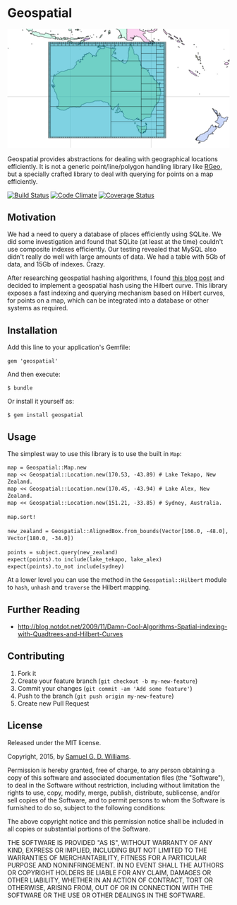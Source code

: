# Geospatial

![Australia Hilbert Curve](australia.png?raw=true "Australia Hilbert Curve Visualisation")

Geospatial provides abstractions for dealing with geographical locations efficiently. It is not a generic point/line/polygon handling library like [RGeo](https://github.com/rgeo/rgeo), but a specially crafted library to deal with querying for points on a map efficiently.

[![Build Status](https://secure.travis-ci.org/ioquatix/geospatial.svg)](http://travis-ci.org/ioquatix/geospatial)
[![Code Climate](https://codeclimate.com/github/ioquatix/geospatial.svg)](https://codeclimate.com/github/ioquatix/geospatial)
[![Coverage Status](https://coveralls.io/repos/ioquatix/geospatial/badge.svg)](https://coveralls.io/r/ioquatix/geospatial)

## Motivation

We had a need to query a database of places efficiently using SQLite. We did some investigation and found that SQLite (at least at the time) couldn't use composite indexes efficiently. Our testing revealed that MySQL also didn't really do well with large amounts of data. We had a table with 5Gb of data, and 15Gb of indexes. Crazy.

After researching geospatial hashing algorithms, I found [this blog post](http://blog.notdot.net/2009/11/Damn-Cool-Algorithms-Spatial-indexing-with-Quadtrees-and-Hilbert-Curves) and decided to implement a geospatial hash using the Hilbert curve. This library exposes a fast indexing and querying mechanism based on Hilbert curves, for points on a map, which can be integrated into a database or other systems as required.

## Installation

Add this line to your application's Gemfile:

	gem 'geospatial'

And then execute:

	$ bundle

Or install it yourself as:

	$ gem install geospatial

## Usage

The simplest way to use this library is to use the built in `Map`:

	map = Geospatial::Map.new
	map << Geospatial::Location.new(170.53, -43.89) # Lake Tekapo, New Zealand.
	map << Geospatial::Location.new(170.45, -43.94) # Lake Alex, New Zealand.
	map << Geospatial::Location.new(151.21, -33.85) # Sydney, Australia.

	map.sort!

	new_zealand = Geospatial::AlignedBox.from_bounds(Vector[166.0, -48.0], Vector[180.0, -34.0])

	points = subject.query(new_zealand)
	expect(points).to include(lake_tekapo, lake_alex)
	expect(points).to_not include(sydney)

At a lower level you can use the method in the `Geospatial::Hilbert` module to `hash`, `unhash` and `traverse` the Hilbert mapping.

## Further Reading

- http://blog.notdot.net/2009/11/Damn-Cool-Algorithms-Spatial-indexing-with-Quadtrees-and-Hilbert-Curves

## Contributing

1. Fork it
2. Create your feature branch (`git checkout -b my-new-feature`)
3. Commit your changes (`git commit -am 'Add some feature'`)
4. Push to the branch (`git push origin my-new-feature`)
5. Create new Pull Request

## License

Released under the MIT license.

Copyright, 2015, by [Samuel G. D. Williams](http://www.codeotaku.com/samuel-williams).

Permission is hereby granted, free of charge, to any person obtaining a copy
of this software and associated documentation files (the "Software"), to deal
in the Software without restriction, including without limitation the rights
to use, copy, modify, merge, publish, distribute, sublicense, and/or sell
copies of the Software, and to permit persons to whom the Software is
furnished to do so, subject to the following conditions:

The above copyright notice and this permission notice shall be included in
all copies or substantial portions of the Software.

THE SOFTWARE IS PROVIDED "AS IS", WITHOUT WARRANTY OF ANY KIND, EXPRESS OR
IMPLIED, INCLUDING BUT NOT LIMITED TO THE WARRANTIES OF MERCHANTABILITY,
FITNESS FOR A PARTICULAR PURPOSE AND NONINFRINGEMENT. IN NO EVENT SHALL THE
AUTHORS OR COPYRIGHT HOLDERS BE LIABLE FOR ANY CLAIM, DAMAGES OR OTHER
LIABILITY, WHETHER IN AN ACTION OF CONTRACT, TORT OR OTHERWISE, ARISING FROM,
OUT OF OR IN CONNECTION WITH THE SOFTWARE OR THE USE OR OTHER DEALINGS IN
THE SOFTWARE.
